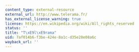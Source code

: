 ```yaml
---
content_type: external-resource
external_url: http://www.telerama.fr/
has_external_license_warning: true
license: https://en.wikipedia.org/wiki/All_rights_reserved
status: ''
title: "T\xE9l\xE9rama"
uid: 7af014b6-f3be-424e-8a1c-d35e28e08a6c
wayback_url: ''
---
```

